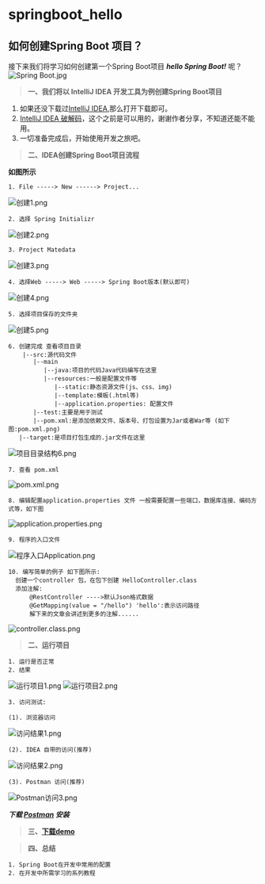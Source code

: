 # springboot_hello
## 如何创建Spring Boot 项目？
接下来我们将学习如何创建第一个Spring Boot项目 ***hello Spring Boot!*** 呢？
![Spring Boot.jpg](https://upload-images.jianshu.io/upload_images/3012005-ab363c756e658c99.jpg?imageMogr2/auto-orient/strip%7CimageView2/2/w/700)

> **一、我们将以 IntelliJ IDEA 开发工具为例创建Spring Boot项目**

1. 如果还没下载过[IntelliJ IDEA](https://www.jetbrains.com/idea/),那么打开下载即可。
2. [IntelliJ IDEA 破解码](http://idea.lanyus.com/)，这个之前是可以用的，谢谢作者分享，不知道还能不能用。
3. 一切准备完成后，开始使用开发之旅吧。

>**二、IDEA创建Spring Boot项目流程**

**如图所示**

    1. File -----> New ------> Project...
![创建1.png](https://upload-images.jianshu.io/upload_images/3012005-7742be37106c16f9.png?imageMogr2/auto-orient/strip%7CimageView2/2/w/700)

    2. 选择 Spring Initializr 
![创建2.png](https://upload-images.jianshu.io/upload_images/3012005-a8d88cb7188bd499.png?imageMogr2/auto-orient/strip%7CimageView2/2/w/700)
 
    3. Project Matedata
![创建3.png](https://upload-images.jianshu.io/upload_images/3012005-6887d50074b04b23.png?imageMogr2/auto-orient/strip%7CimageView2/2/w/700)

    4. 选择Web -----> Web -----> Spring Boot版本(默认即可)
![创建4.png](https://upload-images.jianshu.io/upload_images/3012005-50a5a2138872929b.png?imageMogr2/auto-orient/strip%7CimageView2/2/w/700)

    5. 选择项目保存的文件夹
![创建5.png](https://upload-images.jianshu.io/upload_images/3012005-0cd4e1e9cb939640.png?imageMogr2/auto-orient/strip%7CimageView2/2/w/700)

    6. 创建完成 查看项目目录
        |--src:源代码文件 
           |--main
              |--java:项目的代码Java代码编写在这里
              |--resources:一般是配置文件等
                 |--static:静态资源文件(js、css、img)
                 |--template:模板(.html等)
                 |--application.properties: 配置文件
           |--test:主要是用于测试
           |--pom.xml:是添加依赖文件、版本号、打包设置为Jar或者War等 (如下图:pom.xml.png)
       |--target:是项目打包生成的.jar文件在这里   
![项目目录结构6.png](https://upload-images.jianshu.io/upload_images/3012005-eeecc6cb6fc171dc.png?imageMogr2/auto-orient/strip%7CimageView2/2/w/700)

    7. 查看 pom.xml
![pom.xml.png](https://upload-images.jianshu.io/upload_images/3012005-f339f5fbed904ad7.png?imageMogr2/auto-orient/strip%7CimageView2/2/w/700)
     
    8. 编辑配置application.properties 文件 一般需要配置一些端口，数据库连接、编码方式等，如下图
![application.properties.png](https://upload-images.jianshu.io/upload_images/3012005-041e35ae669efa54.png?imageMogr2/auto-orient/strip%7CimageView2/2/w/700)
  
    9. 程序的入口文件
![程序入口Application.png](https://upload-images.jianshu.io/upload_images/3012005-15e6598f02ab7c2b.png?imageMogr2/auto-orient/strip%7CimageView2/2/w/300)


    10. 编写简单的例子 如下图所示:
      创建一个controller 包，在包下创建 HelloController.class
      添加注解:
          @RestController ---->默认Json格式数据
          @GetMapping(value = "/hello") 'hello':表示访问路径
          解下来的文章会讲述到更多的注解......
![controller.class.png](https://upload-images.jianshu.io/upload_images/3012005-0f3f42f1454efee5.png?imageMogr2/auto-orient/strip%7CimageView2/2/w/300)
    
> **二、运行项目**
    
    1. 运行是否正常
    2. 结果
![运行项目1.png](https://upload-images.jianshu.io/upload_images/3012005-9bf6556f71b9fad4.png?imageMogr2/auto-orient/strip%7CimageView2/2/w/300)
![运行项目2.png](https://upload-images.jianshu.io/upload_images/3012005-5614d3b09ec72898.png?imageMogr2/auto-orient/strip%7CimageView2/2/w/300)

    3. 访问测试:

    (1). 浏览器访问
![访问结果1.png](https://upload-images.jianshu.io/upload_images/3012005-0a1c0d33cc3d922c.png?imageMogr2/auto-orient/strip%7CimageView2/2/w/300)
   
    (2). IDEA 自带的访问(推荐)
![访问结果2.png](https://upload-images.jianshu.io/upload_images/3012005-9e8238ce358139eb.png?imageMogr2/auto-orient/strip%7CimageView2/2/w/300)

    (3). Postman 访问(推荐)
![Postman访问3.png](https://upload-images.jianshu.io/upload_images/3012005-a5d90d90d61382ff.png?imageMogr2/auto-orient/strip%7CimageView2/2/w/300)

***下载 [Postman](https://www.getpostman.com/) 安装***

>**三、[下载demo](https://github.com/iconye/springboot_hello)**

>**四、总结**

    1. Spring Boot在开发中常用的配置
    2. 在开发中所需学习的系列教程

